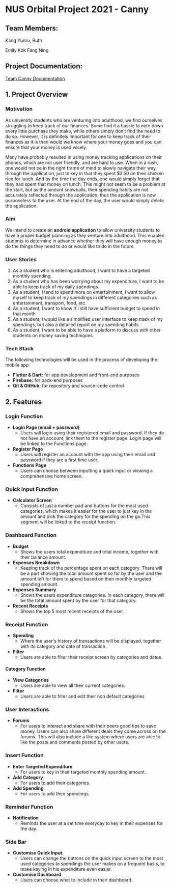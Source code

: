 # NUS Orbital Project 2021 - Canny

## Team Members:
Kang Yunru, Ruth

Emily Kok Fang Ning

## Project Documentation:
[Team Canny Documentation](https://docs.google.com/document/d/1WoM_8MpcHSbMwac13FGqDmxby7W3UP0leAfCGIvcXTU/edit?usp=sharing)

## 1. Project Overview
### Motivation
As university students who are venturing into adulthood, we find ourselves struggling to keep track of our finances. Some find it a hassle to note down every little purchase they make, while others simply don’t find the need to do so. However, it is definitely important for one to keep track of their finances as it is then would we know where your money goes and you can ensure that your money is used wisely.

Many have probably resulted in using money tracking applications on their phones, which are not user friendly, and are hard to use. When in a rush, one would not be in the right frame of mind to slowly navigate their way through the application, just to key in that they spent $3.50 on their chicken rice for lunch. And by the time the day ends, one would simply forget that they had spent that money on lunch. This might not seem to be a problem at the start, but as the amount snowballs, their spending habits are not accurately reflected through the application, thus the application is now purposeless to the user. At the end of the day, the user would simply delete the application.

### Aim
We intend to create an **android application** to allow university students to have a proper budget planning as they venture into adulthood. This enables students to determine in advance whether they will have enough money to do the things they need to do or would like to do in the future.

### User Stories
1. As a student who is entering adulthood, I want to have a targeted monthly spending.
2. As a student who has been worrying about my expenditure, I want to be able to keep track of my daily spendings. 
3. As a student, I tend to spend more on entertainment, I want to allow myself to keep track of my spendings in different categories such as entertainment, transport, food, etc.
4. As a student, I want to know if I still have sufficient budget to spend in that month.
5. As a student, I would like a simplified user interface to keep track of my spendings, but also a detailed report on my spending habits.
6. As a student, I want to be able to have a platform to discuss with other students on money saving techniques.

### Tech Stack
The following technologies will be used in the process of developing the mobile app:
* **Flutter & Dart:** for app development and front-end purposes
* **Firebase:** for back-end purposes
* **Git & GitHub:** for repository and source-code control

## 2. Features
### Login Function
* **Login Page (email + password)**
  * Users will login using their registered email and password. If they do not have an account, link them to the register page. Login page will be linked to the Functions page.
* **Register Page**
  * Users will register an account with the app using their email and password if they are a first time user.
* **Functions Page**
  * Users can choose between inputting a quick input or viewing a comprehensive home screen. 

### Quick Input Function
* **Calculator Screen**
  * Consists of just a number pad and buttons for the most used categories, which makes it easier for the user to just key in the amount and pick the category for the spending on the go.This segment will be linked to the receipt function.

### Dashboard Function
* **Budget**
  * Shows the users total expenditure and total income, together with their balance amount.
* **Expenses Breakdown**
  * Keeping track of the percentage spent on each category. There will be a part showing the total amount spent so far by the user and the amount left for them to spend based on their monthly targeted spending amount.
* **Expenses Summary**
  * Shows the users expenditure categories. In each category, there will be the total amount spent by the user for that category.
* **Recent Receipts**
  * Shows the top 5 most recent receipts of the user.

### Receipt Function
* **Spending**
  * Where the user's history of transactions will be displayed, together with its category and date of transaction. 
* **Filter**
  * Users are able to filter their receipt screen by categories and dates.

#### Category Function
* **View Categories**
  * Users are able to view all their current categories.
* **Filter**
  * Users are able to filter and edit their non default categories

### User Interactions
* **Forums**
  * For users to interact and share with their peers good tips to save money. Users can also share different deals they come across on the forums. This will also include a like system where users are able to like the posts and comments posted by other users.

### Insert Function
* **Enter Targeted Expenditure**
  * For users to key in their targeted monthly spending amount.
* **Add Category**
  * For users to add their categories. 
* **Add Spending**
  * For users to add their spendings.

### Reminder Function
* **Notification**
  * Reminds the user at a set time everyday to key in their expenses for the day. 

### Side Bar
* **Customise Quick Input**
  * Users can change the buttons on the quick input screen to the most used categories to spendings the user makes on a frequent basis, to make keying in his expenditure even easier.
* **Customise Dashboard**
  * Users can choose what to include in their dashboard.
